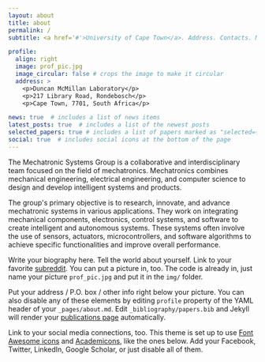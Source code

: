 ```yaml
---
layout: about
title: about
permalink: /
subtitle: <a href='#'>University of Cape Town</a>. Address. Contacts. Moto. Etc.

profile:
  align: right
  image: prof_pic.jpg
  image_circular: false # crops the image to make it circular
  address: >
    <p>Duncan McMillan Laboratory</p>
    <p>217 Library Road, Rondebosch</p>
    <p>Cape Town, 7701, South Africa</p>

news: true  # includes a list of news items
latest_posts: true  # includes a list of the newest posts
selected_papers: true # includes a list of papers marked as "selected={true}"
social: true  # includes social icons at the bottom of the page
---
```

The Mechatronic Systems Group is a collaborative and interdisciplinary team focused on the field of mechatronics. Mechatronics combines mechanical engineering, electrical engineering, and computer science to design and develop intelligent systems and products.

The group's primary objective is to research, innovate, and advance mechatronic systems in various applications. They work on integrating mechanical components, electronics, control systems, and software to create intelligent and autonomous systems. These systems often involve the use of sensors, actuators, microcontrollers, and software algorithms to achieve specific functionalities and improve overall performance.

Write your biography here. Tell the world about yourself. Link to your favorite [subreddit](http://reddit.com). You can put a picture in, too. The code is already in, just name your picture `prof_pic.jpg` and put it in the `img/` folder.

Put your address / P.O. box / other info right below your picture. You can also disable any of these elements by editing `profile` property of the YAML header of your `_pages/about.md`. Edit `_bibliography/papers.bib` and Jekyll will render your [publications page](/al-folio/publications/) automatically.

Link to your social media connections, too. This theme is set up to use [Font Awesome icons](http://fortawesome.github.io/Font-Awesome/) and [Academicons](https://jpswalsh.github.io/academicons/), like the ones below. Add your Facebook, Twitter, LinkedIn, Google Scholar, or just disable all of them.
